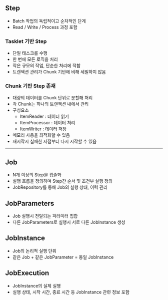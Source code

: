 ## Step
* Batch 작업의 독립적이고 순차적인 단계
* Read / Write / Process 과정 포함

### Tasklet 기반 Step
* 단일 태스크를 수행
* 한 번에 모든 로직을 처리
* 작은 규모의 작업, 단순한 처리에 적합
* 트랜잭션 관리가 Chunk 기반에 비해 세밀하지 않음

### Chunk 기반 Step 존재
* 대량의 데이터를 Chunk 단위로 분할해 처리
* 각 Chunk는 하나의 트랜잭션 내에서 관리
* 구성요소
  * ItemReader : 데이터 읽기
  * ItemProcessor : 데이터 처리
  * ItemWriter : 데이터 저장
* 메모리 사용을 최적화할 수 있음
* 재시작시 실패한 지점부터 다시 시작할 수 있음

---

## Job
* N개 이상의 Step을 캡슐화
* 실행 흐름을 정의하며 Step간 순서 및 조건부 실행 정의
* JobRepository를 통해 Job의 실행 상태, 이력 관리

## JobParameters
* Job 실행시 전달되는 파라미터 집합
* 다른 JobParameters로 실행시 서로 다른 JobInstance 생성

## JobInstance
* Job의 논리적 실행 단위
* 같은 Job + 같은 JobParameter = 동일 JobInstance

## JobExecution
* JobInstance의 실제 실행
* 실행 상태, 시작 시간, 종료 시간 등 JobInstance 관련 정보 포함